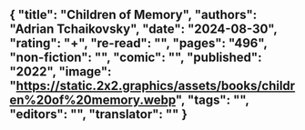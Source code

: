 {
 "title": "Children of Memory",
 "authors": "Adrian Tchaikovsky",
 "date": "2024-08-30",
 "rating": "+",
 "re-read": "",
 "pages": "496",
 "non-fiction": "",
 "comic": "",
 "published": "2022",
 "image": "https://static.2x2.graphics/assets/books/children%20of%20memory.webp",
 "tags": "",
 "editors": "",
 "translator": ""
}
---
